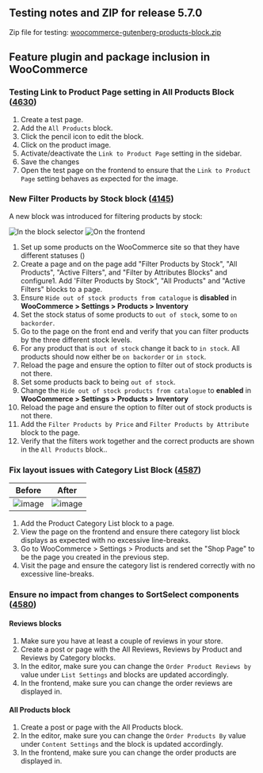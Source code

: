 ## Testing notes and ZIP for release 5.7.0

Zip file for testing: [woocommerce-gutenberg-products-block.zip](https://github.com/woocommerce/woocommerce-gutenberg-products-block/files/7083656/woocommerce-gutenberg-products-block.zip)

## Feature plugin and package inclusion in WooCommerce

### Testing Link to Product Page setting in All Products Block ([4630](https://github.com/woocommerce/woocommerce-gutenberg-products-block/pull/4630))

1. Create a test page.
2. Add the `All Products` block.
3. Click the pencil icon to edit the block.
4. Click on the product image.
5. Activate/deactivate the `Link to Product Page` setting in the sidebar.
6. Save the changes
7. Open the test page on the frontend to ensure that the `Link to Product Page` setting behaves as expected for the image.

### New Filter Products by Stock block ([4145](https://github.com/woocommerce/woocommerce-gutenberg-products-block/pull/4145))

A new block was introduced for filtering products by stock:

![In the block selector](https://user-images.githubusercontent.com/10712881/116401771-ada97480-a83c-11eb-84c0-a67a6562b7ee.png)
![On the frontend](https://user-images.githubusercontent.com/10712881/116402010-f2351000-a83c-11eb-9e30-6e4d5d2cfadc.png)

1. Set up some products on the WooCommerce site so that they have different statuses ()
2. Create a page and on the page add "Filter Products by Stock", "All Products", "Active Filters", and "Filter by Attributes Blocks" and configure1. Add 'Filter Products by Stock", "All Products" and "Active Filters" blocks to a page.
2. Ensure `Hide out of stock products from catalogue` is **disabled** in **WooCommerce > Settings > Products > Inventory**
2. Set the stock status of some products to `out of stock`, some to `on backorder`.
3. Go to the page on the front end and verify that you can filter products by the three different stock levels.
4. For any product that is `out of stock` change it back to `in stock`. All products should now either be `on backorder` or `in stock`.
5. Reload the page and ensure the option to filter out of stock products is not there.
5. Set some products back to being `out of stock`.
6.  Change the `Hide out of stock products from catalogue` to **enabled** in **WooCommerce > Settings > Products > Inventory**
7. Reload the page and ensure the option to filter out of stock products is not there.
8. Add the `Filter Products by Price` and `Filter Products by Attribute` block to the page.
9. Verify that the filters work together and the correct products are shown in the `All Products` block..


### Fix layout issues with Category List Block ([4587](https://github.com/woocommerce/woocommerce-gutenberg-products-block/pull/4587))

| Before | After |
|---|---|
| ![image](https://user-images.githubusercontent.com/5656702/129597106-6162e3f7-d12a-4dd1-8e84-a81a69a05195.png) | ![image](https://user-images.githubusercontent.com/5656702/129597035-eb6b2f63-219e-4a49-9d77-344d369c9115.png) |

1. Add the Product Category List block to a page.
2. View the page on the frontend and ensure there category list block displays as expected with no excessive line-breaks.
3. Go to WooCommerce > Settings > Products and set the "Shop Page" to be the page you created in the previous step.
4. Visit the page and ensure the category list is rendered correctly with no excessive line-breaks.

### Ensure no impact from changes to SortSelect components ([4580](https://github.com/woocommerce/woocommerce-gutenberg-products-block/pull/4580))

#### Reviews blocks
1. Make sure you have at least a couple of reviews in your store.
2. Create a post or page with the All Reviews, Reviews by Product and Reviews by Category blocks.
3. In the editor, make sure you can change the `Order Product Reviews by` value under `List Settings` and blocks are updated accordingly.
4. In the frontend, make sure you can change the order reviews are displayed in.

#### All Products block
1. Create a post or page with the All Products block.
3. In the editor, make sure you can change the `Order Products By` value under `Content Settings` and the block is updated accordingly.
4. In the frontend, make sure you can change the order products are displayed in.
